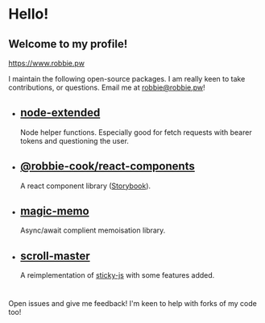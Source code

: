 # Hello!

## Welcome to my profile!

https://www.robbie.pw

I maintain the following open-source packages. I am really keen to take contributions,
or questions. Email me at robbie@robbie.pw!

- ## [node-extended](https://www.npmjs.com/package/node-extended)

  Node helper functions. Especially good for fetch requests with bearer tokens and questioning the user.

- ## [@robbie-cook/react-components](https://www.npmjs.com/package/@robbie-cook/react-components)

  A react component library ([Storybook](reactcomponents.robbie.pw)).
- ## [magic-memo](https://www.npmjs.com/package/magic-memo)

  Async/await complient memoisation library.
- ## [scroll-master](https://www.npmjs.com/package/scroll-master)

  A reimplementation of [sticky-js](https://rgalus.github.io/sticky-js/) with some features added.
  
  #

Open issues and give me feedback! I'm keen to help with forks of my code too!
